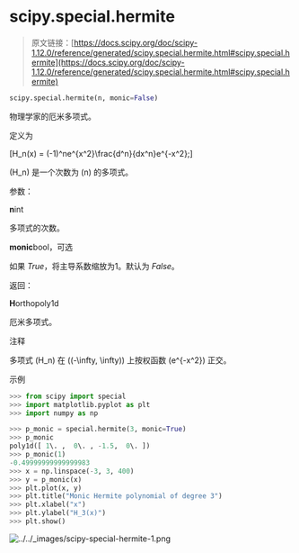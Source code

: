 # scipy.special.hermite

> 原文链接：[https://docs.scipy.org/doc/scipy-1.12.0/reference/generated/scipy.special.hermite.html#scipy.special.hermite](https://docs.scipy.org/doc/scipy-1.12.0/reference/generated/scipy.special.hermite.html#scipy.special.hermite)

```py
scipy.special.hermite(n, monic=False)
```

物理学家的厄米多项式。

定义为

\[H_n(x) = (-1)^ne^{x^2}\frac{d^n}{dx^n}e^{-x^2};\]

\(H_n\) 是一个次数为 \(n\) 的多项式。

参数：

**n**int

多项式的次数。

**monic**bool，可选

如果 *True*，将主导系数缩放为1。默认为 *False*。

返回：

**H**orthopoly1d

厄米多项式。

注释

多项式 \(H_n\) 在 \((-\infty, \infty)\) 上按权函数 \(e^{-x^2}\) 正交。

示例

```py
>>> from scipy import special
>>> import matplotlib.pyplot as plt
>>> import numpy as np 
```

```py
>>> p_monic = special.hermite(3, monic=True)
>>> p_monic
poly1d([ 1\. ,  0\. , -1.5,  0\. ])
>>> p_monic(1)
-0.49999999999999983
>>> x = np.linspace(-3, 3, 400)
>>> y = p_monic(x)
>>> plt.plot(x, y)
>>> plt.title("Monic Hermite polynomial of degree 3")
>>> plt.xlabel("x")
>>> plt.ylabel("H_3(x)")
>>> plt.show() 
```

![../../_images/scipy-special-hermite-1.png](../Images/31956cdfa2d1c97e635e9f3463dd9a8d.png)
